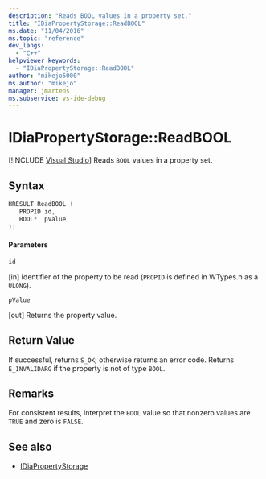 ```yaml
---
description: "Reads BOOL values in a property set."
title: "IDiaPropertyStorage::ReadBOOL"
ms.date: "11/04/2016"
ms.topic: "reference"
dev_langs:
  - "C++"
helpviewer_keywords:
  - "IDiaPropertyStorage::ReadBOOL"
author: "mikejo5000"
ms.author: "mikejo"
manager: jmartens
ms.subservice: vs-ide-debug
---
```

# IDiaPropertyStorage::ReadBOOL

 [!INCLUDE [Visual Studio](~/includes/applies-to-version/vs-windows-only.md)]
Reads `BOOL` values in a property set.

## Syntax

```C++
HRESULT ReadBOOL ( 
   PROPID id,
   BOOL*  pValue
);
```

#### Parameters
 `id`

[in] Identifier of the property to be read (`PROPID` is defined in WTypes.h as a `ULONG`).

 `pValue`

[out] Returns the property value.

## Return Value
 If successful, returns `S_OK`; otherwise returns an error code. Returns `E_INVALIDARG` if the property is not of type `BOOL`.

## Remarks
 For consistent results, interpret the `BOOL` value so that nonzero values are `TRUE` and zero is `FALSE`.

## See also
- [IDiaPropertyStorage](../../debugger/debug-interface-access/idiapropertystorage.md)

